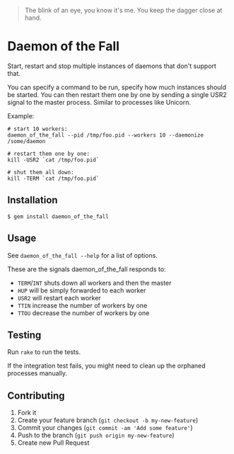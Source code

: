 > The blink of an eye, you know it's me.
> You keep the dagger close at hand.

# Daemon of the Fall

Start, restart and stop multiple instances of daemons that don't support that.

You can specify a command to be run, specify how much instances should be
started. You can then restart them one by one by sending a single USR2 signal
to the master process. Similar to processes like Unicorn.

Example:

    # start 10 workers:
    daemon_of_the_fall --pid /tmp/foo.pid --workers 10 --daemonize /some/daemon

    # restart them one by one:
    kill -USR2 `cat /tmp/foo.pid`

    # shut them all down:
    kill -TERM `cat /tmp/foo.pid`

## Installation

    $ gem install daemon_of_the_fall

## Usage

See `daemon_of_the_fall --help` for a list of options.

These are the signals daemon_of_the_fall responds to:

* `TERM`/`INT` shuts down all workers and then the master
* `HUP` will be simply forwarded to each worker
* `USR2` will restart each worker
* `TTIN` increase the number of workers by one
* `TTOU` decrease the number of workers by one

## Testing

Run `rake` to run the tests.

If the integration test fails, you might need to clean up the orphaned
processes manually.

## Contributing

1. Fork it
2. Create your feature branch (`git checkout -b my-new-feature`)
3. Commit your changes (`git commit -am 'Add some feature'`)
4. Push to the branch (`git push origin my-new-feature`)
5. Create new Pull Request
